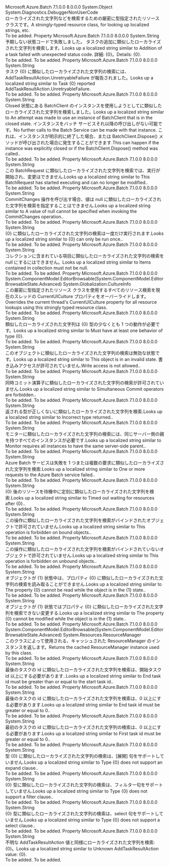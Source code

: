 <Type Name="BatchErrorMessages" FullName="Microsoft.Azure.Batch.BatchErrorMessages">
  <TypeSignature Language="C#" Value="public class BatchErrorMessages" />
  <TypeSignature Language="ILAsm" Value=".class public auto ansi beforefieldinit BatchErrorMessages extends System.Object" />
  <TypeSignature Language="DocId" Value="T:Microsoft.Azure.Batch.BatchErrorMessages" />
  <TypeSignature Language="VB.NET" Value="Public Class BatchErrorMessages" />
  <TypeSignature Language="F#" Value="type BatchErrorMessages = class" />
  <AssemblyInfo>
    <AssemblyName>Microsoft.Azure.Batch</AssemblyName>
    <AssemblyVersion>7.1.0.0</AssemblyVersion>
    <AssemblyVersion>8.0.0.0</AssemblyVersion>
  </AssemblyInfo>
  <Base>
    <BaseTypeName>System.Object</BaseTypeName>
  </Base>
  <Interfaces />
  <Attributes>
    <Attribute>
      <AttributeName>System.Diagnostics.DebuggerNonUserCode</AttributeName>
    </Attribute>
  </Attributes>
  <Docs>
    <summary>
               <span data-ttu-id="a85ec-101">ローカライズされた文字列などを検索するための厳密に型指定されたリソース クラスです。</span><span class="sxs-lookup"><span data-stu-id="a85ec-101">A strongly-typed resource class, for looking up localized strings, etc.</span></span>
            </summary>
    <remarks>To be added.</remarks>
  </Docs>
  <Members>
    <Member MemberName="AddTaskCollectionTerminated">
      <MemberSignature Language="C#" Value="public static string AddTaskCollectionTerminated { get; }" />
      <MemberSignature Language="ILAsm" Value=".property string AddTaskCollectionTerminated" />
      <MemberSignature Language="DocId" Value="P:Microsoft.Azure.Batch.BatchErrorMessages.AddTaskCollectionTerminated" />
      <MemberSignature Language="VB.NET" Value="Public Shared ReadOnly Property AddTaskCollectionTerminated As String" />
      <MemberSignature Language="F#" Value="member this.AddTaskCollectionTerminated : string" Usage="Microsoft.Azure.Batch.BatchErrorMessages.AddTaskCollectionTerminated" />
      <MemberType>Property</MemberType>
      <AssemblyInfo>
        <AssemblyName>Microsoft.Azure.Batch</AssemblyName>
        <AssemblyVersion>7.1.0.0</AssemblyVersion>
        <AssemblyVersion>8.0.0.0</AssemblyVersion>
      </AssemblyInfo>
      <ReturnValue>
        <ReturnType>System.String</ReturnType>
      </ReturnValue>
      <Docs>
        <summary>
               <span data-ttu-id="a85ec-102">予期しない状態コードで失敗しました。 タスクの追加に類似したローカライズされた文字列を検索します。</span><span class="sxs-lookup"><span data-stu-id="a85ec-102">Looks up a localized string similar to Addition of a task failed with unexpected status code.</span></span> <span data-ttu-id="a85ec-103">詳細: {0}。</span><span class="sxs-lookup"><span data-stu-id="a85ec-103">Details: {0}.</span></span>
            </summary>
        <value>To be added.</value>
        <remarks>To be added.</remarks>
      </Docs>
    </Member>
    <Member MemberName="AddTaskResultActionUnretryableFailure">
      <MemberSignature Language="C#" Value="public static string AddTaskResultActionUnretryableFailure { get; }" />
      <MemberSignature Language="ILAsm" Value=".property string AddTaskResultActionUnretryableFailure" />
      <MemberSignature Language="DocId" Value="P:Microsoft.Azure.Batch.BatchErrorMessages.AddTaskResultActionUnretryableFailure" />
      <MemberSignature Language="VB.NET" Value="Public Shared ReadOnly Property AddTaskResultActionUnretryableFailure As String" />
      <MemberSignature Language="F#" Value="member this.AddTaskResultActionUnretryableFailure : string" Usage="Microsoft.Azure.Batch.BatchErrorMessages.AddTaskResultActionUnretryableFailure" />
      <MemberType>Property</MemberType>
      <AssemblyInfo>
        <AssemblyName>Microsoft.Azure.Batch</AssemblyName>
        <AssemblyVersion>7.1.0.0</AssemblyVersion>
        <AssemblyVersion>8.0.0.0</AssemblyVersion>
      </AssemblyInfo>
      <ReturnValue>
        <ReturnType>System.String</ReturnType>
      </ReturnValue>
      <Docs>
        <summary>
               <span data-ttu-id="a85ec-104">タスク {0} に類似したローカライズされた文字列の検索には、AddTaskResultAction.UnretryableFailure が報告されました。</span><span class="sxs-lookup"><span data-stu-id="a85ec-104">Looks up a localized string similar to Task {0} reported AddTaskResultAction.UnretryableFailure.</span></span>
            </summary>
        <value>To be added.</value>
        <remarks>To be added.</remarks>
      </Docs>
    </Member>
    <Member MemberName="BatchClientIsClosed">
      <MemberSignature Language="C#" Value="public static string BatchClientIsClosed { get; }" />
      <MemberSignature Language="ILAsm" Value=".property string BatchClientIsClosed" />
      <MemberSignature Language="DocId" Value="P:Microsoft.Azure.Batch.BatchErrorMessages.BatchClientIsClosed" />
      <MemberSignature Language="VB.NET" Value="Public Shared ReadOnly Property BatchClientIsClosed As String" />
      <MemberSignature Language="F#" Value="member this.BatchClientIsClosed : string" Usage="Microsoft.Azure.Batch.BatchErrorMessages.BatchClientIsClosed" />
      <MemberType>Property</MemberType>
      <AssemblyInfo>
        <AssemblyName>Microsoft.Azure.Batch</AssemblyName>
        <AssemblyVersion>7.1.0.0</AssemblyVersion>
        <AssemblyVersion>8.0.0.0</AssemblyVersion>
      </AssemblyInfo>
      <ReturnValue>
        <ReturnType>System.String</ReturnType>
      </ReturnValue>
      <Docs>
        <summary>
               <span data-ttu-id="a85ec-105">Closed 状態にある BatchClient のインスタンスを使用しようとしてに類似したローカライズされた文字列を検索しました。</span><span class="sxs-lookup"><span data-stu-id="a85ec-105">Looks up a localized string similar to An attempt was made to use an instance of BatchClient that is in the closed state.</span></span>  <span data-ttu-id="a85ec-106">インスタンスをバッチ サービスそれ以降の呼び出しがない可能です。</span><span class="sxs-lookup"><span data-stu-id="a85ec-106">No further calls to the Batch Service can be made with that instance.</span></span>  <span data-ttu-id="a85ec-107">これは、インスタンスが明示的に終了した場合、または BatchClient.Dispose() メソッドが呼び出された場合に発生することができます.</span><span class="sxs-lookup"><span data-stu-id="a85ec-107">This can happen if the instance was explicitly closed or if the BatchClient.Dispose() method was called..</span></span>
            </summary>
        <value>To be added.</value>
        <remarks>To be added.</remarks>
      </Docs>
    </Member>
    <Member MemberName="BatchRequestCannotBeModified">
      <MemberSignature Language="C#" Value="public static string BatchRequestCannotBeModified { get; }" />
      <MemberSignature Language="ILAsm" Value=".property string BatchRequestCannotBeModified" />
      <MemberSignature Language="DocId" Value="P:Microsoft.Azure.Batch.BatchErrorMessages.BatchRequestCannotBeModified" />
      <MemberSignature Language="VB.NET" Value="Public Shared ReadOnly Property BatchRequestCannotBeModified As String" />
      <MemberSignature Language="F#" Value="member this.BatchRequestCannotBeModified : string" Usage="Microsoft.Azure.Batch.BatchErrorMessages.BatchRequestCannotBeModified" />
      <MemberType>Property</MemberType>
      <AssemblyInfo>
        <AssemblyName>Microsoft.Azure.Batch</AssemblyName>
        <AssemblyVersion>7.1.0.0</AssemblyVersion>
        <AssemblyVersion>8.0.0.0</AssemblyVersion>
      </AssemblyInfo>
      <ReturnValue>
        <ReturnType>System.String</ReturnType>
      </ReturnValue>
      <Docs>
        <summary>
               <span data-ttu-id="a85ec-108">この BatchRequest に類似したローカライズされた文字列を検索では、実行が開始され、変更はできません.</span><span class="sxs-lookup"><span data-stu-id="a85ec-108">Looks up a localized string similar to This BatchRequest has started executing and can no longer be modified..</span></span>
            </summary>
        <value>To be added.</value>
        <remarks>To be added.</remarks>
      </Docs>
    </Member>
    <Member MemberName="CannotPatchNullValue">
      <MemberSignature Language="C#" Value="public static string CannotPatchNullValue { get; }" />
      <MemberSignature Language="ILAsm" Value=".property string CannotPatchNullValue" />
      <MemberSignature Language="DocId" Value="P:Microsoft.Azure.Batch.BatchErrorMessages.CannotPatchNullValue" />
      <MemberSignature Language="VB.NET" Value="Public Shared ReadOnly Property CannotPatchNullValue As String" />
      <MemberSignature Language="F#" Value="member this.CannotPatchNullValue : string" Usage="Microsoft.Azure.Batch.BatchErrorMessages.CannotPatchNullValue" />
      <MemberType>Property</MemberType>
      <AssemblyInfo>
        <AssemblyName>Microsoft.Azure.Batch</AssemblyName>
        <AssemblyVersion>7.1.0.0</AssemblyVersion>
        <AssemblyVersion>8.0.0.0</AssemblyVersion>
      </AssemblyInfo>
      <ReturnValue>
        <ReturnType>System.String</ReturnType>
      </ReturnValue>
      <Docs>
        <summary>
               <span data-ttu-id="a85ec-109">CommitChanges 操作を呼び出す場合、値は null に類似したローカライズされた文字列を検索を指定することはできません.</span><span class="sxs-lookup"><span data-stu-id="a85ec-109">Looks up a localized string similar to A value of null cannot be specified when invoking the CommitChanges operation..</span></span>
            </summary>
        <value>To be added.</value>
        <remarks>To be added.</remarks>
      </Docs>
    </Member>
    <Member MemberName="CanOnlyBeRunOnceFailure">
      <MemberSignature Language="C#" Value="public static string CanOnlyBeRunOnceFailure { get; }" />
      <MemberSignature Language="ILAsm" Value=".property string CanOnlyBeRunOnceFailure" />
      <MemberSignature Language="DocId" Value="P:Microsoft.Azure.Batch.BatchErrorMessages.CanOnlyBeRunOnceFailure" />
      <MemberSignature Language="VB.NET" Value="Public Shared ReadOnly Property CanOnlyBeRunOnceFailure As String" />
      <MemberSignature Language="F#" Value="member this.CanOnlyBeRunOnceFailure : string" Usage="Microsoft.Azure.Batch.BatchErrorMessages.CanOnlyBeRunOnceFailure" />
      <MemberType>Property</MemberType>
      <AssemblyInfo>
        <AssemblyName>Microsoft.Azure.Batch</AssemblyName>
        <AssemblyVersion>7.1.0.0</AssemblyVersion>
        <AssemblyVersion>8.0.0.0</AssemblyVersion>
      </AssemblyInfo>
      <ReturnValue>
        <ReturnType>System.String</ReturnType>
      </ReturnValue>
      <Docs>
        <summary>
               <span data-ttu-id="a85ec-110">{0} に類似したローカライズされた文字列の検索は一度だけ実行されます.</span><span class="sxs-lookup"><span data-stu-id="a85ec-110">Looks up a localized string similar to {0} can only be run once..</span></span>
            </summary>
        <value>To be added.</value>
        <remarks>To be added.</remarks>
      </Docs>
    </Member>
    <Member MemberName="CollectionMustNotContainNull">
      <MemberSignature Language="C#" Value="public static string CollectionMustNotContainNull { get; }" />
      <MemberSignature Language="ILAsm" Value=".property string CollectionMustNotContainNull" />
      <MemberSignature Language="DocId" Value="P:Microsoft.Azure.Batch.BatchErrorMessages.CollectionMustNotContainNull" />
      <MemberSignature Language="VB.NET" Value="Public Shared ReadOnly Property CollectionMustNotContainNull As String" />
      <MemberSignature Language="F#" Value="member this.CollectionMustNotContainNull : string" Usage="Microsoft.Azure.Batch.BatchErrorMessages.CollectionMustNotContainNull" />
      <MemberType>Property</MemberType>
      <AssemblyInfo>
        <AssemblyName>Microsoft.Azure.Batch</AssemblyName>
        <AssemblyVersion>7.1.0.0</AssemblyVersion>
        <AssemblyVersion>8.0.0.0</AssemblyVersion>
      </AssemblyInfo>
      <ReturnValue>
        <ReturnType>System.String</ReturnType>
      </ReturnValue>
      <Docs>
        <summary>
               <span data-ttu-id="a85ec-111">コレクションに含まれている項目に類似したローカライズされた文字列の検索を null にするにはできません。</span><span class="sxs-lookup"><span data-stu-id="a85ec-111">Looks up a localized string similar to Items contained in collection must not be null.</span></span>
            </summary>
        <value>To be added.</value>
        <remarks>To be added.</remarks>
      </Docs>
    </Member>
    <Member MemberName="Culture">
      <MemberSignature Language="C#" Value="public static System.Globalization.CultureInfo Culture { get; set; }" />
      <MemberSignature Language="ILAsm" Value=".property class System.Globalization.CultureInfo Culture" />
      <MemberSignature Language="DocId" Value="P:Microsoft.Azure.Batch.BatchErrorMessages.Culture" />
      <MemberSignature Language="VB.NET" Value="Public Shared Property Culture As CultureInfo" />
      <MemberSignature Language="F#" Value="member this.Culture : System.Globalization.CultureInfo with get, set" Usage="Microsoft.Azure.Batch.BatchErrorMessages.Culture" />
      <MemberType>Property</MemberType>
      <AssemblyInfo>
        <AssemblyName>Microsoft.Azure.Batch</AssemblyName>
        <AssemblyVersion>7.1.0.0</AssemblyVersion>
        <AssemblyVersion>8.0.0.0</AssemblyVersion>
      </AssemblyInfo>
      <Attributes>
        <Attribute>
          <AttributeName>System.ComponentModel.EditorBrowsable(System.ComponentModel.EditorBrowsableState.Advanced)</AttributeName>
        </Attribute>
      </Attributes>
      <ReturnValue>
        <ReturnType>System.Globalization.CultureInfo</ReturnType>
      </ReturnValue>
      <Docs>
        <summary>
               <span data-ttu-id="a85ec-112">この厳密に型指定されたリソース クラスを使用するすべてのリソース検索を現在のスレッドの CurrentUICulture プロパティをオーバーライドします。</span><span class="sxs-lookup"><span data-stu-id="a85ec-112">Overrides the current thread's CurrentUICulture property for all resource lookups using this strongly typed resource class.</span></span>
               </summary>
        <value>To be added.</value>
        <remarks>To be added.</remarks>
      </Docs>
    </Member>
    <Member MemberName="GeneralBehaviorMissing">
      <MemberSignature Language="C#" Value="public static string GeneralBehaviorMissing { get; }" />
      <MemberSignature Language="ILAsm" Value=".property string GeneralBehaviorMissing" />
      <MemberSignature Language="DocId" Value="P:Microsoft.Azure.Batch.BatchErrorMessages.GeneralBehaviorMissing" />
      <MemberSignature Language="VB.NET" Value="Public Shared ReadOnly Property GeneralBehaviorMissing As String" />
      <MemberSignature Language="F#" Value="member this.GeneralBehaviorMissing : string" Usage="Microsoft.Azure.Batch.BatchErrorMessages.GeneralBehaviorMissing" />
      <MemberType>Property</MemberType>
      <AssemblyInfo>
        <AssemblyName>Microsoft.Azure.Batch</AssemblyName>
        <AssemblyVersion>7.1.0.0</AssemblyVersion>
        <AssemblyVersion>8.0.0.0</AssemblyVersion>
      </AssemblyInfo>
      <ReturnValue>
        <ReturnType>System.String</ReturnType>
      </ReturnValue>
      <Docs>
        <summary>
               <span data-ttu-id="a85ec-113">類似したローカライズされた文字列は {0} 型の少なくとも 1 つの動作が必要です。</span><span class="sxs-lookup"><span data-stu-id="a85ec-113">Looks up a localized string similar to Must have at least one behavior of type {0}.</span></span>
            </summary>
        <value>To be added.</value>
        <remarks>To be added.</remarks>
      </Docs>
    </Member>
    <Member MemberName="GeneralObjectInInvalidState">
      <MemberSignature Language="C#" Value="public static string GeneralObjectInInvalidState { get; }" />
      <MemberSignature Language="ILAsm" Value=".property string GeneralObjectInInvalidState" />
      <MemberSignature Language="DocId" Value="P:Microsoft.Azure.Batch.BatchErrorMessages.GeneralObjectInInvalidState" />
      <MemberSignature Language="VB.NET" Value="Public Shared ReadOnly Property GeneralObjectInInvalidState As String" />
      <MemberSignature Language="F#" Value="member this.GeneralObjectInInvalidState : string" Usage="Microsoft.Azure.Batch.BatchErrorMessages.GeneralObjectInInvalidState" />
      <MemberType>Property</MemberType>
      <AssemblyInfo>
        <AssemblyName>Microsoft.Azure.Batch</AssemblyName>
        <AssemblyVersion>7.1.0.0</AssemblyVersion>
        <AssemblyVersion>8.0.0.0</AssemblyVersion>
      </AssemblyInfo>
      <ReturnValue>
        <ReturnType>System.String</ReturnType>
      </ReturnValue>
      <Docs>
        <summary>
               <span data-ttu-id="a85ec-114">このオブジェクトに類似したローカライズされた文字列の検索は無効な状態です。</span><span class="sxs-lookup"><span data-stu-id="a85ec-114">Looks up a localized string similar to This object is in an invalid state.</span></span>  <span data-ttu-id="a85ec-115">書き込みアクセスが許可されていません.</span><span class="sxs-lookup"><span data-stu-id="a85ec-115">Write access is not allowed..</span></span>
            </summary>
        <value>To be added.</value>
        <remarks>To be added.</remarks>
      </Docs>
    </Member>
    <Member MemberName="GeneralSimultaneousCommitsForbidden">
      <MemberSignature Language="C#" Value="public static string GeneralSimultaneousCommitsForbidden { get; }" />
      <MemberSignature Language="ILAsm" Value=".property string GeneralSimultaneousCommitsForbidden" />
      <MemberSignature Language="DocId" Value="P:Microsoft.Azure.Batch.BatchErrorMessages.GeneralSimultaneousCommitsForbidden" />
      <MemberSignature Language="VB.NET" Value="Public Shared ReadOnly Property GeneralSimultaneousCommitsForbidden As String" />
      <MemberSignature Language="F#" Value="member this.GeneralSimultaneousCommitsForbidden : string" Usage="Microsoft.Azure.Batch.BatchErrorMessages.GeneralSimultaneousCommitsForbidden" />
      <MemberType>Property</MemberType>
      <AssemblyInfo>
        <AssemblyName>Microsoft.Azure.Batch</AssemblyName>
        <AssemblyVersion>7.1.0.0</AssemblyVersion>
        <AssemblyVersion>8.0.0.0</AssemblyVersion>
      </AssemblyInfo>
      <ReturnValue>
        <ReturnType>System.String</ReturnType>
      </ReturnValue>
      <Docs>
        <summary>
               <span data-ttu-id="a85ec-116">同時コミット演算子に類似したローカライズされた文字列の検索が許可されていません.</span><span class="sxs-lookup"><span data-stu-id="a85ec-116">Looks up a localized string similar to Simultaneous Commit operators are forbidden..</span></span>
            </summary>
        <value>To be added.</value>
        <remarks>To be added.</remarks>
      </Docs>
    </Member>
    <Member MemberName="IncorrectTypeReturned">
      <MemberSignature Language="C#" Value="public static string IncorrectTypeReturned { get; }" />
      <MemberSignature Language="ILAsm" Value=".property string IncorrectTypeReturned" />
      <MemberSignature Language="DocId" Value="P:Microsoft.Azure.Batch.BatchErrorMessages.IncorrectTypeReturned" />
      <MemberSignature Language="VB.NET" Value="Public Shared ReadOnly Property IncorrectTypeReturned As String" />
      <MemberSignature Language="F#" Value="member this.IncorrectTypeReturned : string" Usage="Microsoft.Azure.Batch.BatchErrorMessages.IncorrectTypeReturned" />
      <MemberType>Property</MemberType>
      <AssemblyInfo>
        <AssemblyName>Microsoft.Azure.Batch</AssemblyName>
        <AssemblyVersion>7.1.0.0</AssemblyVersion>
        <AssemblyVersion>8.0.0.0</AssemblyVersion>
      </AssemblyInfo>
      <ReturnValue>
        <ReturnType>System.String</ReturnType>
      </ReturnValue>
      <Docs>
        <summary>
               <span data-ttu-id="a85ec-117">返される型が正しくないに類似したローカライズされた文字列を検索.</span><span class="sxs-lookup"><span data-stu-id="a85ec-117">Looks up a localized string similar to Incorrect type returned..</span></span>
            </summary>
        <value>To be added.</value>
        <remarks>To be added.</remarks>
      </Docs>
    </Member>
    <Member MemberName="MonitorInstancesMustHaveSameServerSideParent">
      <MemberSignature Language="C#" Value="public static string MonitorInstancesMustHaveSameServerSideParent { get; }" />
      <MemberSignature Language="ILAsm" Value=".property string MonitorInstancesMustHaveSameServerSideParent" />
      <MemberSignature Language="DocId" Value="P:Microsoft.Azure.Batch.BatchErrorMessages.MonitorInstancesMustHaveSameServerSideParent" />
      <MemberSignature Language="VB.NET" Value="Public Shared ReadOnly Property MonitorInstancesMustHaveSameServerSideParent As String" />
      <MemberSignature Language="F#" Value="member this.MonitorInstancesMustHaveSameServerSideParent : string" Usage="Microsoft.Azure.Batch.BatchErrorMessages.MonitorInstancesMustHaveSameServerSideParent" />
      <MemberType>Property</MemberType>
      <AssemblyInfo>
        <AssemblyName>Microsoft.Azure.Batch</AssemblyName>
        <AssemblyVersion>7.1.0.0</AssemblyVersion>
        <AssemblyVersion>8.0.0.0</AssemblyVersion>
      </AssemblyInfo>
      <ReturnValue>
        <ReturnType>System.String</ReturnType>
      </ReturnValue>
      <Docs>
        <summary>
               <span data-ttu-id="a85ec-118">モニターに類似したローカライズされた文字列の検索には、同じサーバー側の親を持つすべてのインスタンスが必要です.</span><span class="sxs-lookup"><span data-stu-id="a85ec-118">Looks up a localized string similar to Monitor requires all instances to have the same server-side parent..</span></span>
            </summary>
        <value>To be added.</value>
        <remarks>To be added.</remarks>
      </Docs>
    </Member>
    <Member MemberName="MultipleParallelRequestsHitUnexpectedErrors">
      <MemberSignature Language="C#" Value="public static string MultipleParallelRequestsHitUnexpectedErrors { get; }" />
      <MemberSignature Language="ILAsm" Value=".property string MultipleParallelRequestsHitUnexpectedErrors" />
      <MemberSignature Language="DocId" Value="P:Microsoft.Azure.Batch.BatchErrorMessages.MultipleParallelRequestsHitUnexpectedErrors" />
      <MemberSignature Language="VB.NET" Value="Public Shared ReadOnly Property MultipleParallelRequestsHitUnexpectedErrors As String" />
      <MemberSignature Language="F#" Value="member this.MultipleParallelRequestsHitUnexpectedErrors : string" Usage="Microsoft.Azure.Batch.BatchErrorMessages.MultipleParallelRequestsHitUnexpectedErrors" />
      <MemberType>Property</MemberType>
      <AssemblyInfo>
        <AssemblyName>Microsoft.Azure.Batch</AssemblyName>
        <AssemblyVersion>7.1.0.0</AssemblyVersion>
        <AssemblyVersion>8.0.0.0</AssemblyVersion>
      </AssemblyInfo>
      <ReturnValue>
        <ReturnType>System.String</ReturnType>
      </ReturnValue>
      <Docs>
        <summary>
               <span data-ttu-id="a85ec-119">Azure Batch サービスは失敗を 1 つまたは複数の要求に類似したローカライズされた文字列を検索.</span><span class="sxs-lookup"><span data-stu-id="a85ec-119">Looks up a localized string similar to One or more requests to the Azure Batch service failed..</span></span>
            </summary>
        <value>To be added.</value>
        <remarks>To be added.</remarks>
      </Docs>
    </Member>
    <Member MemberName="ODataMonitorTimedOut">
      <MemberSignature Language="C#" Value="public static string ODataMonitorTimedOut { get; }" />
      <MemberSignature Language="ILAsm" Value=".property string ODataMonitorTimedOut" />
      <MemberSignature Language="DocId" Value="P:Microsoft.Azure.Batch.BatchErrorMessages.ODataMonitorTimedOut" />
      <MemberSignature Language="VB.NET" Value="Public Shared ReadOnly Property ODataMonitorTimedOut As String" />
      <MemberSignature Language="F#" Value="member this.ODataMonitorTimedOut : string" Usage="Microsoft.Azure.Batch.BatchErrorMessages.ODataMonitorTimedOut" />
      <MemberType>Property</MemberType>
      <AssemblyInfo>
        <AssemblyName>Microsoft.Azure.Batch</AssemblyName>
        <AssemblyVersion>7.1.0.0</AssemblyVersion>
        <AssemblyVersion>8.0.0.0</AssemblyVersion>
      </AssemblyInfo>
      <ReturnValue>
        <ReturnType>System.String</ReturnType>
      </ReturnValue>
      <Docs>
        <summary>
               <span data-ttu-id="a85ec-120">{0} 後のリソースを待機中に定刻に類似したローカライズされた文字列を検索.</span><span class="sxs-lookup"><span data-stu-id="a85ec-120">Looks up a localized string similar to Timed out waiting for resources after {0}..</span></span>
            </summary>
        <value>To be added.</value>
        <remarks>To be added.</remarks>
      </Docs>
    </Member>
    <Member MemberName="OperationForbiddenOnBoundObjects">
      <MemberSignature Language="C#" Value="public static string OperationForbiddenOnBoundObjects { get; }" />
      <MemberSignature Language="ILAsm" Value=".property string OperationForbiddenOnBoundObjects" />
      <MemberSignature Language="DocId" Value="P:Microsoft.Azure.Batch.BatchErrorMessages.OperationForbiddenOnBoundObjects" />
      <MemberSignature Language="VB.NET" Value="Public Shared ReadOnly Property OperationForbiddenOnBoundObjects As String" />
      <MemberSignature Language="F#" Value="member this.OperationForbiddenOnBoundObjects : string" Usage="Microsoft.Azure.Batch.BatchErrorMessages.OperationForbiddenOnBoundObjects" />
      <MemberType>Property</MemberType>
      <AssemblyInfo>
        <AssemblyName>Microsoft.Azure.Batch</AssemblyName>
        <AssemblyVersion>7.1.0.0</AssemblyVersion>
        <AssemblyVersion>8.0.0.0</AssemblyVersion>
      </AssemblyInfo>
      <ReturnValue>
        <ReturnType>System.String</ReturnType>
      </ReturnValue>
      <Docs>
        <summary>
               <span data-ttu-id="a85ec-121">この操作に類似したローカライズされた文字列を検索がバインドされたオブジェクトで許可されていません.</span><span class="sxs-lookup"><span data-stu-id="a85ec-121">Looks up a localized string similar to This operation is forbidden on bound objects..</span></span>
            </summary>
        <value>To be added.</value>
        <remarks>To be added.</remarks>
      </Docs>
    </Member>
    <Member MemberName="OperationForbiddenOnUnboundObjects">
      <MemberSignature Language="C#" Value="public static string OperationForbiddenOnUnboundObjects { get; }" />
      <MemberSignature Language="ILAsm" Value=".property string OperationForbiddenOnUnboundObjects" />
      <MemberSignature Language="DocId" Value="P:Microsoft.Azure.Batch.BatchErrorMessages.OperationForbiddenOnUnboundObjects" />
      <MemberSignature Language="VB.NET" Value="Public Shared ReadOnly Property OperationForbiddenOnUnboundObjects As String" />
      <MemberSignature Language="F#" Value="member this.OperationForbiddenOnUnboundObjects : string" Usage="Microsoft.Azure.Batch.BatchErrorMessages.OperationForbiddenOnUnboundObjects" />
      <MemberType>Property</MemberType>
      <AssemblyInfo>
        <AssemblyName>Microsoft.Azure.Batch</AssemblyName>
        <AssemblyVersion>7.1.0.0</AssemblyVersion>
        <AssemblyVersion>8.0.0.0</AssemblyVersion>
      </AssemblyInfo>
      <ReturnValue>
        <ReturnType>System.String</ReturnType>
      </ReturnValue>
      <Docs>
        <summary>
               <span data-ttu-id="a85ec-122">この操作に類似したローカライズされた文字列を検索がバインドされていないオブジェクトで許可されていません.</span><span class="sxs-lookup"><span data-stu-id="a85ec-122">Looks up a localized string similar to This operation is forbidden on unbound objects..</span></span>
            </summary>
        <value>To be added.</value>
        <remarks>To be added.</remarks>
      </Docs>
    </Member>
    <Member MemberName="PropertiesReadAccessViolation">
      <MemberSignature Language="C#" Value="public static string PropertiesReadAccessViolation { get; }" />
      <MemberSignature Language="ILAsm" Value=".property string PropertiesReadAccessViolation" />
      <MemberSignature Language="DocId" Value="P:Microsoft.Azure.Batch.BatchErrorMessages.PropertiesReadAccessViolation" />
      <MemberSignature Language="VB.NET" Value="Public Shared ReadOnly Property PropertiesReadAccessViolation As String" />
      <MemberSignature Language="F#" Value="member this.PropertiesReadAccessViolation : string" Usage="Microsoft.Azure.Batch.BatchErrorMessages.PropertiesReadAccessViolation" />
      <MemberType>Property</MemberType>
      <AssemblyInfo>
        <AssemblyName>Microsoft.Azure.Batch</AssemblyName>
        <AssemblyVersion>7.1.0.0</AssemblyVersion>
        <AssemblyVersion>8.0.0.0</AssemblyVersion>
      </AssemblyInfo>
      <ReturnValue>
        <ReturnType>System.String</ReturnType>
      </ReturnValue>
      <Docs>
        <summary>
               <span data-ttu-id="a85ec-123">オブジェクトが {1} 状態中は、プロパティ {0} に類似したローカライズされた文字列の検索を読み取ることができません.</span><span class="sxs-lookup"><span data-stu-id="a85ec-123">Looks up a localized string similar to The property {0} cannot be read while the object is in the {1} state..</span></span>
            </summary>
        <value>To be added.</value>
        <remarks>To be added.</remarks>
      </Docs>
    </Member>
    <Member MemberName="PropertiesWriteAccessViolation">
      <MemberSignature Language="C#" Value="public static string PropertiesWriteAccessViolation { get; }" />
      <MemberSignature Language="ILAsm" Value=".property string PropertiesWriteAccessViolation" />
      <MemberSignature Language="DocId" Value="P:Microsoft.Azure.Batch.BatchErrorMessages.PropertiesWriteAccessViolation" />
      <MemberSignature Language="VB.NET" Value="Public Shared ReadOnly Property PropertiesWriteAccessViolation As String" />
      <MemberSignature Language="F#" Value="member this.PropertiesWriteAccessViolation : string" Usage="Microsoft.Azure.Batch.BatchErrorMessages.PropertiesWriteAccessViolation" />
      <MemberType>Property</MemberType>
      <AssemblyInfo>
        <AssemblyName>Microsoft.Azure.Batch</AssemblyName>
        <AssemblyVersion>7.1.0.0</AssemblyVersion>
        <AssemblyVersion>8.0.0.0</AssemblyVersion>
      </AssemblyInfo>
      <ReturnValue>
        <ReturnType>System.String</ReturnType>
      </ReturnValue>
      <Docs>
        <summary>
               <span data-ttu-id="a85ec-124">オブジェクトが {1} 状態ではプロパティ {0} に類似したローカライズされた文字列を検索できない変更する.</span><span class="sxs-lookup"><span data-stu-id="a85ec-124">Looks up a localized string similar to The property {0} cannot be modified while the object is in the {1} state..</span></span>
            </summary>
        <value>To be added.</value>
        <remarks>To be added.</remarks>
      </Docs>
    </Member>
    <Member MemberName="ResourceManager">
      <MemberSignature Language="C#" Value="public static System.Resources.ResourceManager ResourceManager { get; }" />
      <MemberSignature Language="ILAsm" Value=".property class System.Resources.ResourceManager ResourceManager" />
      <MemberSignature Language="DocId" Value="P:Microsoft.Azure.Batch.BatchErrorMessages.ResourceManager" />
      <MemberSignature Language="VB.NET" Value="Public Shared ReadOnly Property ResourceManager As ResourceManager" />
      <MemberSignature Language="F#" Value="member this.ResourceManager : System.Resources.ResourceManager" Usage="Microsoft.Azure.Batch.BatchErrorMessages.ResourceManager" />
      <MemberType>Property</MemberType>
      <AssemblyInfo>
        <AssemblyName>Microsoft.Azure.Batch</AssemblyName>
        <AssemblyVersion>7.1.0.0</AssemblyVersion>
        <AssemblyVersion>8.0.0.0</AssemblyVersion>
      </AssemblyInfo>
      <Attributes>
        <Attribute>
          <AttributeName>System.ComponentModel.EditorBrowsable(System.ComponentModel.EditorBrowsableState.Advanced)</AttributeName>
        </Attribute>
      </Attributes>
      <ReturnValue>
        <ReturnType>System.Resources.ResourceManager</ReturnType>
      </ReturnValue>
      <Docs>
        <summary>
               <span data-ttu-id="a85ec-125">このクラスによって使用される、キャッシュされた ResourceManager のインスタンスを返します。</span><span class="sxs-lookup"><span data-stu-id="a85ec-125">Returns the cached ResourceManager instance used by this class.</span></span>
            </summary>
        <value>To be added.</value>
        <remarks>To be added.</remarks>
      </Docs>
    </Member>
    <Member MemberName="TaskIdRangeCannotHaveEndLessThanStart">
      <MemberSignature Language="C#" Value="public static string TaskIdRangeCannotHaveEndLessThanStart { get; }" />
      <MemberSignature Language="ILAsm" Value=".property string TaskIdRangeCannotHaveEndLessThanStart" />
      <MemberSignature Language="DocId" Value="P:Microsoft.Azure.Batch.BatchErrorMessages.TaskIdRangeCannotHaveEndLessThanStart" />
      <MemberSignature Language="VB.NET" Value="Public Shared ReadOnly Property TaskIdRangeCannotHaveEndLessThanStart As String" />
      <MemberSignature Language="F#" Value="member this.TaskIdRangeCannotHaveEndLessThanStart : string" Usage="Microsoft.Azure.Batch.BatchErrorMessages.TaskIdRangeCannotHaveEndLessThanStart" />
      <MemberType>Property</MemberType>
      <AssemblyInfo>
        <AssemblyName>Microsoft.Azure.Batch</AssemblyName>
        <AssemblyVersion>7.1.0.0</AssemblyVersion>
        <AssemblyVersion>8.0.0.0</AssemblyVersion>
      </AssemblyInfo>
      <ReturnValue>
        <ReturnType>System.String</ReturnType>
      </ReturnValue>
      <Docs>
        <summary>
               <span data-ttu-id="a85ec-126">最後のタスクの id に類似したローカライズされた文字列を検索は、開始タスク id 以上にする必要があります..</span><span class="sxs-lookup"><span data-stu-id="a85ec-126">Looks up a localized string similar to End task id must be greater than or equal to the start task id..</span></span>
            </summary>
        <value>To be added.</value>
        <remarks>To be added.</remarks>
      </Docs>
    </Member>
    <Member MemberName="TaskIdRangeCannotHaveNegativeEnd">
      <MemberSignature Language="C#" Value="public static string TaskIdRangeCannotHaveNegativeEnd { get; }" />
      <MemberSignature Language="ILAsm" Value=".property string TaskIdRangeCannotHaveNegativeEnd" />
      <MemberSignature Language="DocId" Value="P:Microsoft.Azure.Batch.BatchErrorMessages.TaskIdRangeCannotHaveNegativeEnd" />
      <MemberSignature Language="VB.NET" Value="Public Shared ReadOnly Property TaskIdRangeCannotHaveNegativeEnd As String" />
      <MemberSignature Language="F#" Value="member this.TaskIdRangeCannotHaveNegativeEnd : string" Usage="Microsoft.Azure.Batch.BatchErrorMessages.TaskIdRangeCannotHaveNegativeEnd" />
      <MemberType>Property</MemberType>
      <AssemblyInfo>
        <AssemblyName>Microsoft.Azure.Batch</AssemblyName>
        <AssemblyVersion>7.1.0.0</AssemblyVersion>
        <AssemblyVersion>8.0.0.0</AssemblyVersion>
      </AssemblyInfo>
      <ReturnValue>
        <ReturnType>System.String</ReturnType>
      </ReturnValue>
      <Docs>
        <summary>
               <span data-ttu-id="a85ec-127">最後のタスクの id に類似したローカライズされた文字列を検索は、0 以上にする必要があります.</span><span class="sxs-lookup"><span data-stu-id="a85ec-127">Looks up a localized string similar to End task id must be greater or equal to 0..</span></span>
            </summary>
        <value>To be added.</value>
        <remarks>To be added.</remarks>
      </Docs>
    </Member>
    <Member MemberName="TaskIdRangeCannotHaveNegativeStart">
      <MemberSignature Language="C#" Value="public static string TaskIdRangeCannotHaveNegativeStart { get; }" />
      <MemberSignature Language="ILAsm" Value=".property string TaskIdRangeCannotHaveNegativeStart" />
      <MemberSignature Language="DocId" Value="P:Microsoft.Azure.Batch.BatchErrorMessages.TaskIdRangeCannotHaveNegativeStart" />
      <MemberSignature Language="VB.NET" Value="Public Shared ReadOnly Property TaskIdRangeCannotHaveNegativeStart As String" />
      <MemberSignature Language="F#" Value="member this.TaskIdRangeCannotHaveNegativeStart : string" Usage="Microsoft.Azure.Batch.BatchErrorMessages.TaskIdRangeCannotHaveNegativeStart" />
      <MemberType>Property</MemberType>
      <AssemblyInfo>
        <AssemblyName>Microsoft.Azure.Batch</AssemblyName>
        <AssemblyVersion>7.1.0.0</AssemblyVersion>
        <AssemblyVersion>8.0.0.0</AssemblyVersion>
      </AssemblyInfo>
      <ReturnValue>
        <ReturnType>System.String</ReturnType>
      </ReturnValue>
      <Docs>
        <summary>
               <span data-ttu-id="a85ec-128">最初のタスクの id に類似したローカライズされた文字列の検索は、0 以上にする必要があります.</span><span class="sxs-lookup"><span data-stu-id="a85ec-128">Looks up a localized string similar to First task id must be greater or equal to 0..</span></span>
            </summary>
        <value>To be added.</value>
        <remarks>To be added.</remarks>
      </Docs>
    </Member>
    <Member MemberName="TypeDoesNotSupportExpandClause">
      <MemberSignature Language="C#" Value="public static string TypeDoesNotSupportExpandClause { get; }" />
      <MemberSignature Language="ILAsm" Value=".property string TypeDoesNotSupportExpandClause" />
      <MemberSignature Language="DocId" Value="P:Microsoft.Azure.Batch.BatchErrorMessages.TypeDoesNotSupportExpandClause" />
      <MemberSignature Language="VB.NET" Value="Public Shared ReadOnly Property TypeDoesNotSupportExpandClause As String" />
      <MemberSignature Language="F#" Value="member this.TypeDoesNotSupportExpandClause : string" Usage="Microsoft.Azure.Batch.BatchErrorMessages.TypeDoesNotSupportExpandClause" />
      <MemberType>Property</MemberType>
      <AssemblyInfo>
        <AssemblyName>Microsoft.Azure.Batch</AssemblyName>
        <AssemblyVersion>7.1.0.0</AssemblyVersion>
        <AssemblyVersion>8.0.0.0</AssemblyVersion>
      </AssemblyInfo>
      <ReturnValue>
        <ReturnType>System.String</ReturnType>
      </ReturnValue>
      <Docs>
        <summary>
               <span data-ttu-id="a85ec-129">型 {0} に類似したローカライズされた文字列の検索は、[展開] 句をサポートしていません.</span><span class="sxs-lookup"><span data-stu-id="a85ec-129">Looks up a localized string similar to Type {0} does not support an expand clause..</span></span>
            </summary>
        <value>To be added.</value>
        <remarks>To be added.</remarks>
      </Docs>
    </Member>
    <Member MemberName="TypeDoesNotSupportFilterClause">
      <MemberSignature Language="C#" Value="public static string TypeDoesNotSupportFilterClause { get; }" />
      <MemberSignature Language="ILAsm" Value=".property string TypeDoesNotSupportFilterClause" />
      <MemberSignature Language="DocId" Value="P:Microsoft.Azure.Batch.BatchErrorMessages.TypeDoesNotSupportFilterClause" />
      <MemberSignature Language="VB.NET" Value="Public Shared ReadOnly Property TypeDoesNotSupportFilterClause As String" />
      <MemberSignature Language="F#" Value="member this.TypeDoesNotSupportFilterClause : string" Usage="Microsoft.Azure.Batch.BatchErrorMessages.TypeDoesNotSupportFilterClause" />
      <MemberType>Property</MemberType>
      <AssemblyInfo>
        <AssemblyName>Microsoft.Azure.Batch</AssemblyName>
        <AssemblyVersion>7.1.0.0</AssemblyVersion>
        <AssemblyVersion>8.0.0.0</AssemblyVersion>
      </AssemblyInfo>
      <ReturnValue>
        <ReturnType>System.String</ReturnType>
      </ReturnValue>
      <Docs>
        <summary>
               <span data-ttu-id="a85ec-130">{0} 型に類似したローカライズされた文字列の検索は、フィルター句をサポートしていません.</span><span class="sxs-lookup"><span data-stu-id="a85ec-130">Looks up a localized string similar to Type {0} does not support a filter clause..</span></span>
            </summary>
        <value>To be added.</value>
        <remarks>To be added.</remarks>
      </Docs>
    </Member>
    <Member MemberName="TypeDoesNotSupportSelectClause">
      <MemberSignature Language="C#" Value="public static string TypeDoesNotSupportSelectClause { get; }" />
      <MemberSignature Language="ILAsm" Value=".property string TypeDoesNotSupportSelectClause" />
      <MemberSignature Language="DocId" Value="P:Microsoft.Azure.Batch.BatchErrorMessages.TypeDoesNotSupportSelectClause" />
      <MemberSignature Language="VB.NET" Value="Public Shared ReadOnly Property TypeDoesNotSupportSelectClause As String" />
      <MemberSignature Language="F#" Value="member this.TypeDoesNotSupportSelectClause : string" Usage="Microsoft.Azure.Batch.BatchErrorMessages.TypeDoesNotSupportSelectClause" />
      <MemberType>Property</MemberType>
      <AssemblyInfo>
        <AssemblyName>Microsoft.Azure.Batch</AssemblyName>
        <AssemblyVersion>7.1.0.0</AssemblyVersion>
        <AssemblyVersion>8.0.0.0</AssemblyVersion>
      </AssemblyInfo>
      <ReturnValue>
        <ReturnType>System.String</ReturnType>
      </ReturnValue>
      <Docs>
        <summary>
               <span data-ttu-id="a85ec-131">{0} 型に類似したローカライズされた文字列の検索は、select 句をサポートしていません.</span><span class="sxs-lookup"><span data-stu-id="a85ec-131">Looks up a localized string similar to Type {0} does not support a select clause..</span></span>
            </summary>
        <value>To be added.</value>
        <remarks>To be added.</remarks>
      </Docs>
    </Member>
    <Member MemberName="UnknownAddTaskResultAction">
      <MemberSignature Language="C#" Value="public static string UnknownAddTaskResultAction { get; }" />
      <MemberSignature Language="ILAsm" Value=".property string UnknownAddTaskResultAction" />
      <MemberSignature Language="DocId" Value="P:Microsoft.Azure.Batch.BatchErrorMessages.UnknownAddTaskResultAction" />
      <MemberSignature Language="VB.NET" Value="Public Shared ReadOnly Property UnknownAddTaskResultAction As String" />
      <MemberSignature Language="F#" Value="member this.UnknownAddTaskResultAction : string" Usage="Microsoft.Azure.Batch.BatchErrorMessages.UnknownAddTaskResultAction" />
      <MemberType>Property</MemberType>
      <AssemblyInfo>
        <AssemblyName>Microsoft.Azure.Batch</AssemblyName>
        <AssemblyVersion>7.1.0.0</AssemblyVersion>
        <AssemblyVersion>8.0.0.0</AssemblyVersion>
      </AssemblyInfo>
      <ReturnValue>
        <ReturnType>System.String</ReturnType>
      </ReturnValue>
      <Docs>
        <summary>
               <span data-ttu-id="a85ec-132">不明な AddTaskResultAction 値と同様にローカライズされた文字列を検索: {0}。</span><span class="sxs-lookup"><span data-stu-id="a85ec-132">Looks up a localized string similar to Unknown AddTaskResultAction value: {0}.</span></span>
            </summary>
        <value>To be added.</value>
        <remarks>To be added.</remarks>
      </Docs>
    </Member>
  </Members>
</Type>